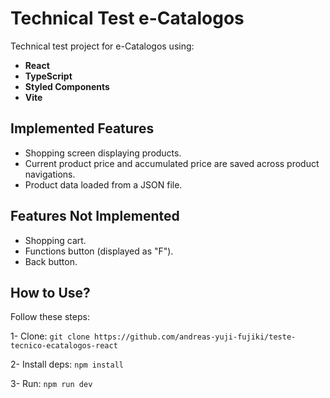 # Technical Test e-Catalogos
Technical test project for e-Catalogos using:
- **React**
- **TypeScript**
- **Styled Components**
- **Vite**

## Implemented Features
- Shopping screen displaying products.
- Current product price and accumulated price are saved across product navigations.
- Product data loaded from a JSON file.

## Features Not Implemented
- Shopping cart.
- Functions button (displayed as "F").
- Back button.

## How to Use?
Follow these steps:

1- Clone:
```git clone https://github.com/andreas-yuji-fujiki/teste-tecnico-ecatalogos-react```

2- Install deps:
```npm install```

3- Run:
```npm run dev```

